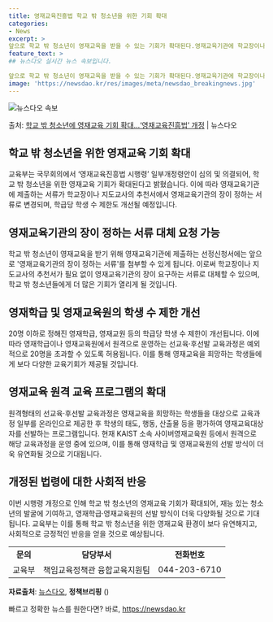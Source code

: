 ```yaml
---
title: 영재교육진흥법 학교 밖 청소년을 위한 기회 확대
categories:
- News
excerpt: >
앞으로 학교 밖 청소년이 영재교육을 받을 수 있는 기회가 확대된다.영재교육기관에 학교장이나 지도교사 추천서를…
feature_text: >
## 뉴스다오 실시간 뉴스 속보입니다.

앞으로 학교 밖 청소년이 영재교육을 받을 수 있는 기회가 확대된다.영재교육기관에 학교장이나 지도교사 추천서를…
image: 'https://newsdao.kr/res/images/meta/newsdao_breakingnews.jpg'
---
```


![뉴스다오 속보](https://newsdao.kr/res/images/meta/newsdao_breakingnews.jpg)

<p>출처: <a href="https://newsdao.kr/2738" rel="dofollow">학교 밖 청소년에 영재교육 기회 확대…‘영재교육진흥법’ 개정</a> | 뉴스다오</p>

<h2 data-ke-size="size26">학교 밖 청소년을 위한 영재교육 기회 확대</h2>
<p data-ke-size="size16">교육부는 국무회의에서 ‘영재교육진흥법 시행령’ 일부개정령안이 심의 및 의결되어, 학교 밖 청소년을 위한 영재교육 기회가 확대된다고 밝혔습니다. 이에 따라 영재교육기관에 제출하는 서류가 학교장이나 지도교사의 추천서에서 영재교육기관의 장이 정하는 서류로 변경되며, 학급당 학생 수 제한도 개선될 예정입니다.</p>

<h2 data-ke-size="size26">영재교육기관의 장이 정하는 서류 대체 요청 가능</h2>
<p data-ke-size="size16">학교 밖 청소년이 영재교육을 받기 위해 영재교육기관에 제출하는 선정신청서에는 앞으로 '영재교육기관의 장이 정하는 서류'를 첨부할 수 있게 됩니다. 이로써 학교장이나 지도교사의 추천서가 필요 없이 영재교육기관의 장이 요구하는 서류로 대체할 수 있으며, 학교 밖 청소년들에게 더 많은 기회가 열리게 될 것입니다.</p>

<h2 data-ke-size="size26">영재학급 및 영재교육원의 학생 수 제한 개선</h2>
<p data-ke-size="size16">20명 이하로 정해진 영재학급, 영재교원 등의 학급당 학생 수 제한이 개선됩니다. 이에 따라 영재학급이나 영재교육원에서 원격으로 운영하는 선교육·후선발 교육과정은 예외적으로 20명을 초과할 수 있도록 허용됩니다. 이를 통해 영재교육을 희망하는 학생들에게 보다 다양한 교육기회가 제공될 것입니다.</p>

<h2 data-ke-size="size26">영재교육 원격 교육 프로그램의 확대</h2>
<p data-ke-size="size16">원격형태의 선교육·후선발 교육과정은 영재교육을 희망하는 학생들을 대상으로 교육과정 일부를 온라인으로 제공한 후 학생의 태도, 행동, 산출물 등을 평가하여 영재교육대상자를 선발하는 프로그램입니다. 현재 KAIST 소속 사이버영재교육원 등에서 원격으로 해당 교육과정을 운영 중에 있으며, 이를 통해 영재학급 및 영재교육원의 선발 방식이 더욱 유연화될 것으로 기대됩니다.</p>

<h2 data-ke-size="size26">개정된 법령에 대한 사회적 반응</h2>
<p data-ke-size="size16">이번 시행령 개정으로 인해 학교 밖 청소년의 영재교육 기회가 확대되어, 재능 있는 청소년의 발굴에 기여하고, 영재학급·영재교육원의 선발 방식이 더욱 다양화될 것으로 기대됩니다. 교육부는 이를 통해 학교 밖 청소년을 위한 영재교육 환경이 보다 유연해지고, 사회적으로 긍정적인 반응을 얻을 것으로 예상됩니다.</p>

<table>
	<tr>
		<td style="text-align: center; height: 17px;"><b>문의</b></td>
		<td style="text-align: center; height: 17px;"><b>담당부서</b></td>
		<td style="text-align: center; height: 17px;"><b>전화번호</b></td>
	</tr>
	<tr>
		<td style="text-align: center; height: 17px;">교육부</td>
		<td style="text-align: center; height: 17px;">책임교육정책관 융합교육지원팀</td>
		<td style="text-align: center; height: 17px;">044-203-6710</td>
	</tr>
</table>
<p data-ke-size="size16"><b>자료출처</b>: <a href="https://newsdao.kr/2738">뉴스다오</a>, <b>정책브리핑</b> ()</p> 

빠르고 정확한 뉴스를 원한다면? 바로, <a href="https://newsdao.kr" rel="dofollow">https://newsdao.kr</a>


    
